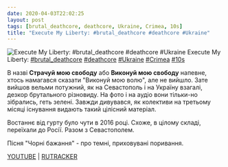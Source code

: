 ```yaml
---
date: 2020-04-03T22:02:25
layout: post
tags: [brutal_deathcore, deathcore, Ukraine, Crimea, 10s]
title: "Execute My Liberty: #brutal_deathcore #deathcore #Ukraine"
---
```

![Execute My Liberty: #brutal_deathcore #deathcore #Ukraine](/assets/photos/photo_933@03-04-2020_22-02-25.jpg)
Execute My Liberty: [#brutal_deathcore](/tags/#brutal_deathcore) [#deathcore](/tags/#deathcore) [#Ukraine](/tags/#Ukraine) [#Crimea](/tags/#Crimea) [#10s](/tags/#10s)

В назві **Страчуй мою свободу** або **Виконуй мою свободу** напевне, хтось намагався сказати &quot;Виконуй мою волю&quot;, але не вийшло. Зате вийшов вельми потужний, як на Севастополь і на Україну взагалі, дезкор брутального різновиду. На фото і на аудіо вони тільки-но зібрались, геть зелені. Завжди дивувався, як колективи на третьому місяці існування видають такий цілісний матеріал.

Востаннє від гурту було чути в 2016 році. Схоже, в цілому складі, переїхали до Росії. Разом з Севастополем.

Пісня &quot;Чорні бажання&quot; - про темні, приховувані поривання.

[YOUTUBE](https://www.youtube.com/playlist?list=PL88C46CDE366D5D1A) | [RUTRACKER](https://rutracker.org/forum/viewtopic.php?t=3071310)